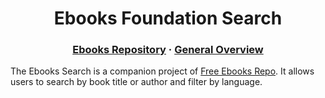 <h1 align="center">
    Ebooks Foundation Search
  </a>
</h1>

<h3 align="center">
  <a href="https://github.com/EbookFoundation/free-programming-books">Ebooks Repository</a>
  <span> · </span>
  <a href="https://reactnative.dev/docs/tutorial">General Overview</a>
</h3>

The Ebooks Search is a companion project of [Free Ebooks Repo](https://github.com/EbookFoundation/free-programming-books). It allows users to search by book title or author and filter by language. 